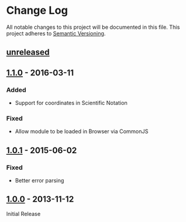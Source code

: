 # Change Log
All notable changes to this project will be documented in this file.
This project adheres to [Semantic Versioning](http://semver.org/).

## [unreleased]

## [1.1.0] - 2016-03-11
### Added
* Support for coordinates in Scientific Notation

### Fixed
* Allow module to be loaded in Browser via CommonJS

## [1.0.1] - 2015-06-02
### Fixed
* Better error parsing

## [1.0.0] - 2013-11-12

Initial Release

[unreleased]: https://github.com/Esri/terraformer-wkt-parser/compare/v1.1.0...HEAD
[1.1.0]: https://github.com/Esri/terraformer-wkt-parser/compare/v1.0.1...v1.1.0
[1.0.1]: https://github.com/Esri/terraformer-wkt-parser/compare/v1.0.0...v1.0.1
[1.0.0]: https://github.com/Esri/terraformer-wkt-parser/releases/tag/v1.0.0

